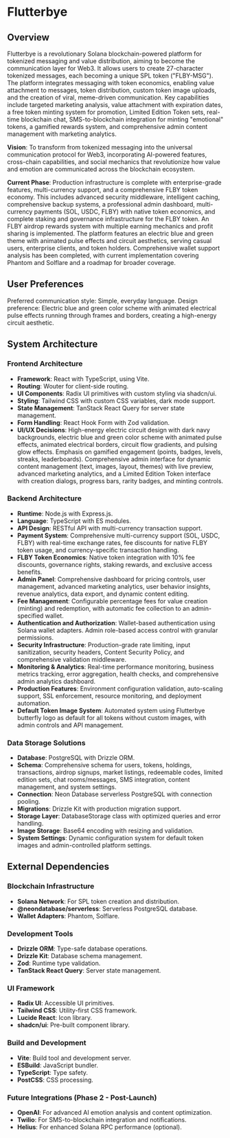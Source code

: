 # Flutterbye

## Overview

Flutterbye is a revolutionary Solana blockchain-powered platform for tokenized messaging and value distribution, aiming to become the communication layer for Web3. It allows users to create 27-character tokenized messages, each becoming a unique SPL token ("FLBY-MSG"). The platform integrates messaging with token economics, enabling value attachment to messages, token distribution, custom token image uploads, and the creation of viral, meme-driven communication. Key capabilities include targeted marketing analysis, value attachment with expiration dates, a free token minting system for promotion, Limited Edition Token sets, real-time blockchain chat, SMS-to-blockchain integration for minting "emotional" tokens, a gamified rewards system, and comprehensive admin content management with marketing analytics.

**Vision**: To transform from tokenized messaging into the universal communication protocol for Web3, incorporating AI-powered features, cross-chain capabilities, and social mechanics that revolutionize how value and emotion are communicated across the blockchain ecosystem.

**Current Phase**: Production infrastructure is complete with enterprise-grade features, multi-currency support, and a comprehensive FLBY token economy. This includes advanced security middleware, intelligent caching, comprehensive backup systems, a professional admin dashboard, multi-currency payments (SOL, USDC, FLBY) with native token economics, and complete staking and governance infrastructure for the FLBY token. An FLBY airdrop rewards system with multiple earning mechanics and profit sharing is implemented. The platform features an electric blue and green theme with animated pulse effects and circuit aesthetics, serving casual users, enterprise clients, and token holders. Comprehensive wallet support analysis has been completed, with current implementation covering Phantom and Solflare and a roadmap for broader coverage.

## User Preferences

Preferred communication style: Simple, everyday language.
Design preference: Electric blue and green color scheme with animated electrical pulse effects running through frames and borders, creating a high-energy circuit aesthetic.

## System Architecture

### Frontend Architecture
- **Framework**: React with TypeScript, using Vite.
- **Routing**: Wouter for client-side routing.
- **UI Components**: Radix UI primitives with custom styling via shadcn/ui.
- **Styling**: Tailwind CSS with custom CSS variables, dark mode support.
- **State Management**: TanStack React Query for server state management.
- **Form Handling**: React Hook Form with Zod validation.
- **UI/UX Decisions**: High-energy electric circuit design with dark navy backgrounds, electric blue and green color scheme with animated pulse effects, animated electrical borders, circuit flow gradients, and pulsing glow effects. Emphasis on gamified engagement (points, badges, levels, streaks, leaderboards). Comprehensive admin interface for dynamic content management (text, images, layout, themes) with live preview, advanced marketing analytics, and a Limited Edition Token interface with creation dialogs, progress bars, rarity badges, and minting controls.

### Backend Architecture
- **Runtime**: Node.js with Express.js.
- **Language**: TypeScript with ES modules.
- **API Design**: RESTful API with multi-currency transaction support.
- **Payment System**: Comprehensive multi-currency support (SOL, USDC, FLBY) with real-time exchange rates, fee discounts for native FLBY token usage, and currency-specific transaction handling.
- **FLBY Token Economics**: Native token integration with 10% fee discounts, governance rights, staking rewards, and exclusive access benefits.
- **Admin Panel**: Comprehensive dashboard for pricing controls, user management, advanced marketing analytics, user behavior insights, revenue analytics, data export, and dynamic content editing.
- **Fee Management**: Configurable percentage fees for value creation (minting) and redemption, with automatic fee collection to an admin-specified wallet.
- **Authentication and Authorization**: Wallet-based authentication using Solana wallet adapters. Admin role-based access control with granular permissions.
- **Security Infrastructure**: Production-grade rate limiting, input sanitization, security headers, Content Security Policy, and comprehensive validation middleware.
- **Monitoring & Analytics**: Real-time performance monitoring, business metrics tracking, error aggregation, health checks, and comprehensive admin analytics dashboard.
- **Production Features**: Environment configuration validation, auto-scaling support, SSL enforcement, resource monitoring, and deployment automation.
- **Default Token Image System**: Automated system using Flutterbye butterfly logo as default for all tokens without custom images, with admin controls and API management.

### Data Storage Solutions
- **Database**: PostgreSQL with Drizzle ORM.
- **Schema**: Comprehensive schema for users, tokens, holdings, transactions, airdrop signups, market listings, redeemable codes, limited edition sets, chat rooms/messages, SMS integration, content management, and system settings.
- **Connection**: Neon Database serverless PostgreSQL with connection pooling.
- **Migrations**: Drizzle Kit with production migration support.
- **Storage Layer**: DatabaseStorage class with optimized queries and error handling.
- **Image Storage**: Base64 encoding with resizing and validation.
- **System Settings**: Dynamic configuration system for default token images and admin-controlled platform settings.

## External Dependencies

### Blockchain Infrastructure
- **Solana Network**: For SPL token creation and distribution.
- **@neondatabase/serverless**: Serverless PostgreSQL database.
- **Wallet Adapters**: Phantom, Solflare.

### Development Tools
- **Drizzle ORM**: Type-safe database operations.
- **Drizzle Kit**: Database schema management.
- **Zod**: Runtime type validation.
- **TanStack React Query**: Server state management.

### UI Framework
- **Radix UI**: Accessible UI primitives.
- **Tailwind CSS**: Utility-first CSS framework.
- **Lucide React**: Icon library.
- **shadcn/ui**: Pre-built component library.

### Build and Development
- **Vite**: Build tool and development server.
- **ESBuild**: JavaScript bundler.
- **TypeScript**: Type safety.
- **PostCSS**: CSS processing.

### Future Integrations (Phase 2 - Post-Launch)
- **OpenAI**: For advanced AI emotion analysis and content optimization.
- **Twilio**: For SMS-to-blockchain integration and notifications.
- **Helius**: For enhanced Solana RPC performance (optional).